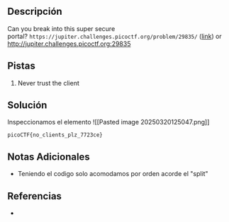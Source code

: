 ## Descripción

Can you break into this super secure portal? `https://jupiter.challenges.picoctf.org/problem/29835/` ([link](https://jupiter.challenges.picoctf.org/problem/29835/)) or http://jupiter.challenges.picoctf.org:29835
## Pistas

1. Never trust the client

## Solución

Inspeccionamos el elemento
![[Pasted image 20250320125047.png]]

`picoCTF{no_clients_plz_7723ce}`


## Notas Adicionales

- Teniendo el codigo solo acomodamos por orden acorde el "split"

## Referencias
- 

